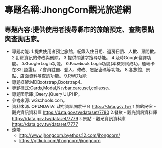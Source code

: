# 專題名稱:JhongCorn觀光旅遊網
## 專題內容:提供使用者搜尋縣市的旅館預定、查詢景點與查詢店家。
* 專題功能:
1.提供使用者預定旅館，紀錄入住日期、退房日期、人數、房間數。
2.訂房資訊的修改與刪除。
3.提供關鍵字搜尋功能。
4.及時Google翻譯功能。
5.Google Login功能。
6.Facebook Login功能(本機測試成功，遠端卡在SSL認證)。
7.會員註冊、登入、修改、忘記密碼等功能。
8.各旅館、景點、店面資料等查詢功能。
9.RWD功能
* 專題框架:MDBootstrap,Bootstrap4。
* 專題樣式:Cards,Modal,Navbar,carousel,collapse。
* 專題函示庫:jQuery,jQuery UI,PHP。
* 參考來源: w3schools.com。
* 資料來源: OPENDATA: 政府資訊開放平台 https://data.gov.tw/
1.旅館民宿 - 觀光資訊資料庫 https://data.gov.tw/dataset/7780
2.餐飲 - 觀光資訊資料庫 https://data.gov.tw/dataset/7779
3.景點 - 觀光資訊資料庫 https://data.gov.tw/dataset/7777
* 遠端:
	* http://www.jhongcorn.byethost12.com/jhongcorn/
	* https://github.com/jhongcorn/jhongcorn